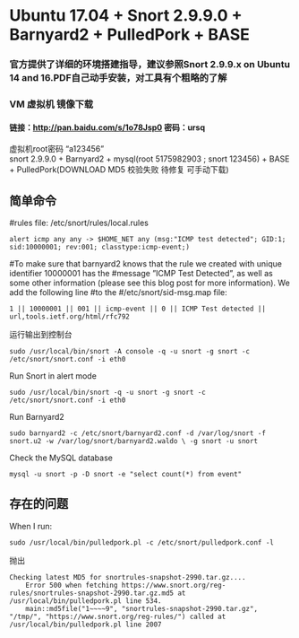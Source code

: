 # Ubuntu 17.04 + Snort 2.9.9.0 + Barnyard2 + PulledPork + BASE

### 官方提供了详细的环境搭建指导，建议参照Snort 2.9.9.x on Ubuntu 14 and 16.PDF自己动手安装，对工具有个粗略的了解<br>

### VM 虚拟机 镜像下载<br>
#### 链接：http://pan.baidu.com/s/1o78Jsp0 密码：ursq<br>
虚拟机root密码 “a123456”<br>
snort 2.9.9.0 + Barnyard2 + mysql(root 5175982903 ; snort 123456) + BASE + PulledPork(DOWNLOAD MD5 校验失败 待修复 可手动下载)<br>

## 简单命令
#rules file: /etc/snort/rules/local.rules<br>
```
alert icmp any any -> $HOME_NET any (msg:"ICMP test detected"; GID:1; sid:10000001; rev:001; classtype:icmp-event;)
```
#To make sure that barnyard2 knows that the rule we created with unique identifier 10000001 has the #message ”ICMP Test Detected”, as well as some other information (please see this blog post for more information). We add the following line #to the #/etc/snort/sid-msg.map file:<br>
```
1 || 10000001 || 001 || icmp-event || 0 || ICMP Test detected || url,tools.ietf.org/html/rfc792
```
运行输出到控制台
```
sudo /usr/local/bin/snort -A console -q -u snort -g snort -c /etc/snort/snort.conf -i eth0
```
Run Snort in alert mode<br>
```
sudo /usr/local/bin/snort -q -u snort -g snort -c /etc/snort/snort.conf -i eth0
```
Run Barnyard2<br>
```
sudo barnyard2 -c /etc/snort/barnyard2.conf -d /var/log/snort -f snort.u2 -w /var/log/snort/barnyard2.waldo \ -g snort -u snort
```
Check the MySQL database<br>
```
mysql -u snort -p -D snort -e "select count(*) from event"
```
## 存在的问题

When I run:
```
sudo /usr/local/bin/pulledpork.pl -c /etc/snort/pulledpork.conf -l
```
抛出
```
Checking latest MD5 for snortrules-snapshot-2990.tar.gz....
	Error 500 when fetching https://www.snort.org/reg-rules/snortrules-snapshot-2990.tar.gz.md5 at /usr/local/bin/pulledpork.pl line 534.
	main::md5file("1~~~~9", "snortrules-snapshot-2990.tar.gz", "/tmp/", "https://www.snort.org/reg-rules/") called at /usr/local/bin/pulledpork.pl line 2007
```


